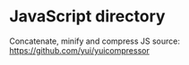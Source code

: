 JavaScript directory
====================

Concatenate, minify and compress JS source: https://github.com/yui/yuicompressor
